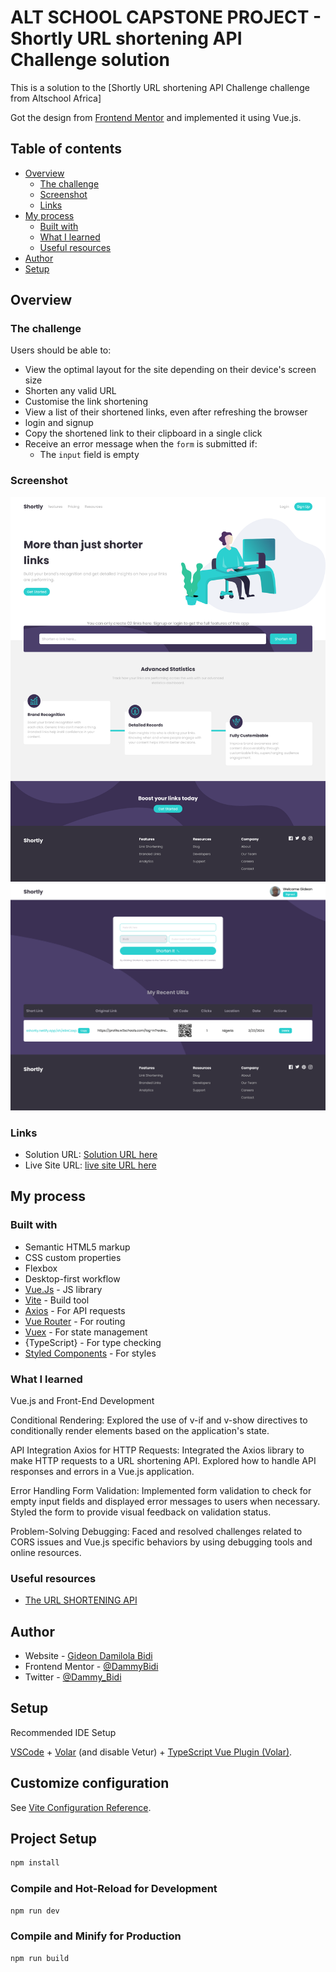# ALT SCHOOL CAPSTONE PROJECT - Shortly URL shortening API Challenge solution

This is a solution to the [Shortly URL shortening API Challenge challenge from Altschool Africa]

Got the design from [Frontend Mentor](https://www.frontendmentor.io/challenges/url-shortening-api-landing-page-2ce3ob-G) and implemented it using Vue.js.

## Table of contents

- [Overview](#overview)
  - [The challenge](#the-challenge)
  - [Screenshot](#screenshot)
  - [Links](#links)
- [My process](#my-process)
  - [Built with](#built-with)
  - [What I learned](#what-i-learned)
  - [Useful resources](#useful-resources)
- [Author](#author)
- [Setup](#Setup)



## Overview

### The challenge

Users should be able to:

- View the optimal layout for the site depending on their device's screen size
- Shorten any valid URL
- Customise the link shortening
- View a list of their shortened links, even after refreshing the browser
- login and signup
- Copy the shortened link to their clipboard in a single click
- Receive an error message when the `form` is submitted if:
  - The `input` field is empty

### Screenshot

![Homescreen](/Screenshot-livelink/Screenshot%202024-03-22%20at%2000-17-53%20Shortly.png)
![Dashboard](/Screenshot-livelink/Screenshot%202024-03-22%20at%2000-22-25%20Shortly.png)


### Links

- Solution URL: [Solution URL here](https://github.com/DammyBidi/URL-SHORTENER--CAPSTONE-PROJECT-)
- Live Site URL: [live site URL here](s-h.netlify.app)

## My process

### Built with

- Semantic HTML5 markup
- CSS custom properties
- Flexbox
- Desktop-first workflow
- [Vue.Js](https://vuejs.org/) - JS library
- [Vite](https://vitejs.dev/) - Build tool
- [Axios](https://axios-http.com/) - For API requests
- [Vue Router](https://router.vuejs.org/) - For routing
- [Vuex](https://vuex.vuejs.org/) - For state management
- {TypeScript} - For type checking
- [Styled Components](https://styled-components.com/) - For styles


### What I learned

Vue.js and Front-End Development

Conditional Rendering: Explored the use of v-if and v-show directives to conditionally render elements based on the application's state.

API Integration
Axios for HTTP Requests: Integrated the Axios library to make HTTP requests to a URL shortening API. Explored how to handle API responses and errors in a Vue.js application.

Error Handling
Form Validation: Implemented form validation to check for empty input fields and displayed error messages to users when necessary. Styled the form to provide visual feedback on validation status.

Problem-Solving
Debugging: Faced and resolved challenges related to CORS issues and Vue.js specific behaviors by using debugging tools and online resources.


### Useful resources

- [The URL SHORTENING API](https://url-shortener-qnn7.onrender.com/api/v1/shorten) 


## Author

- Website - [Gideon Damilola Bidi](https://github.com/DammyBidi)
- Frontend Mentor - [@DammyBidi](https://www.frontendmentor.io/profile/DammyBidi)
- Twitter - [@Dammy_Bidi](https://twitter.com/Dammy_Bidi)


## Setup

Recommended IDE Setup

[VSCode](https://code.visualstudio.com/) + [Volar](https://marketplace.visualstudio.com/items?itemName=Vue.volar) (and disable Vetur) + [TypeScript Vue Plugin (Volar)](https://marketplace.visualstudio.com/items?itemName=Vue.vscode-typescript-vue-plugin).

## Customize configuration

See [Vite Configuration Reference](https://vitejs.dev/config/).

## Project Setup

```sh
npm install
```

### Compile and Hot-Reload for Development

```sh
npm run dev
```

### Compile and Minify for Production

```sh
npm run build
```


